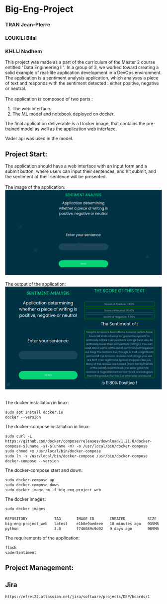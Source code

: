 # Big-Eng-Project
### TRAN Jean-PIerre
### LOUKILI Bilal
### KHLIJ Nadhem


This project was made as a part of the curriculum of the Master 2 course entitled "Data Engineering II".
In a group of 3, we worked toward creating a solid example of real-life application development in a DevOps environment.
The application is a sentiment analysis application, which analyses a piece of text and responds with the sentiment detected : either positive, negative or neutral.
<br/><br/>
The application is composed of two parts :
1. The web Interface.
2. The ML model and notebook deployed on docker.

The final application deliverable is a Docker image, that contains the pre-trained model as well as the application web interface.

Vader api was used in the model.
## Project Start:
The application should have a web interface with an input form and a submit button, where users can input their sentences, and hit submit, and the sentiment of their sentence will be presented.
<br/><br/>
The image of the application:
<img src="https://github.com/jeanpierre8/Big-Eng-Project/blob/main/index.PNG"/>
<br/><br/>
The output of the application:
<img src="https://github.com/jeanpierre8/Big-Eng-Project/blob/main/output.PNG"/>
<br/><br/>

The docker installation in linux:

    sudo apt install docker.io
    docker --version

The docker-compose installation in linux:

    sudo curl -L https://github.com/docker/compose/releases/download/1.21.0/docker-compose-$(uname -s)-$(uname -m) -o /usr/local/bin/docker-compose
    sudo chmod +x /usr/local/bin/docker-compose
    sudo ln -s /usr/local/bin/docker-compose /usr/bin/docker-compose
    docker-compose --version

The docker-compose start and down:

    sudo docker-compose up
    sudo docker-compose down
    sudo docker image rm -f big-eng-project_web

The docker images:

    sudo docker images

    REPOSITORY            TAG       IMAGE ID       CREATED          SIZE
    big-eng-project_web   latest    e1b0e9aedeee   18 minutes ago   935MB
    python                3.8       f746089c9d02   9 days ago       909MB

The requirements of the application:

    flask
    vaderSentiment

## Project Management:
## Jira
    https://efrei22.atlassian.net/jira/software/projects/DEP/boards/1



